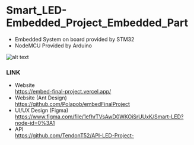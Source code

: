 # Smart_LED-Embedded_Project_Embedded_Part
- Embedded System on board provided by STM32
- NodeMCU Provided by Arduino

![alt text](https://github.com/JinDamanee2544/Smart_LED-Embedded_Project_Embedded_Part/blob/main/ScreenShot.png?raw=true)
### LINK
- Website <br/>               https://embed-final-project.vercel.app/
- Website (Ant Design) <br/>  https://github.com/Polapob/embedFinalProject
- UI/UX Design (Figma) <br/>  https://www.figma.com/file/1efhrTVsAwD0WKOiSrUUxK/Smart-LED?node-id=0%3A1
- API <br/>                    https://github.com/TendonT52/API-LED-Project-
